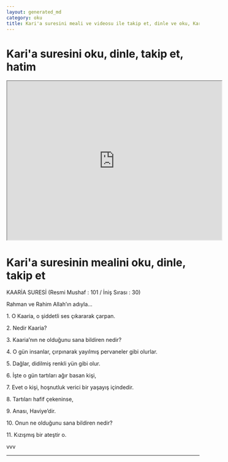 ```yaml
---
layout: generated_md
category: oku
title: Kari'a suresini meali ve videosu ile takip et, dinle ve oku, Kari'a dinle, Kari'a meali, hatim dinle, hatim yap.
---
```


<div class="container">
  <div class="row">
    <div class="col-lg-12">
      <h1>Kari'a suresini oku, dinle, takip et, hatim</h1>
      <!--<div class="div-youtube-embed">-->
      <div class="">
        <iframe width="560" height="415" src="https://www.youtube.com/embed/">frameborder="0" allowfullscreen></iframe>
      </div>
    </div>
  </div>

  <div class="row">
    <div class="col-lg-12">
      <h1>Kari'a suresinin mealini oku, dinle, takip et</h1>
      <div><p></p><p></p><p>KAARİA SURESİ (Resmi Mushaf : 101 / İniş Sırası : 30)</p><p>Rahman ve Rahim Allah’ın adıyla…</p><p></p><p></p><p>1. O Kaaria, o şiddetli ses çıkararak çarpan.</p><p></p><p></p><p>2. Nedir Kaaria?</p><p></p><p></p><p>3. Kaaria’nın ne olduğunu sana bildiren nedir?</p><p></p><p></p><p>4. O gün insanlar, çırpınarak yayılmış pervaneler gibi olurlar.</p><p></p><p></p><p>5. Dağlar, didilmiş renkli yün gibi olur.</p><p></p><p></p><p>6. İşte o gün tartıları ağır basan kişi,</p><p></p><p></p><p>7. Evet o kişi, hoşnutluk verici bir yaşayış içindedir.</p><p></p><p></p><p>8. Tartıları hafif çekeninse,</p><p></p><p></p><p>9. Anası, Haviye’dir.</p><p></p><p></p><p>10. Onun ne olduğunu sana bildiren nedir?</p><p></p><p></p><p>11. Kızışmış bir ateştir o.</p><p>vvv</p></div>
    </div>
  </div>
</div>
<hr />